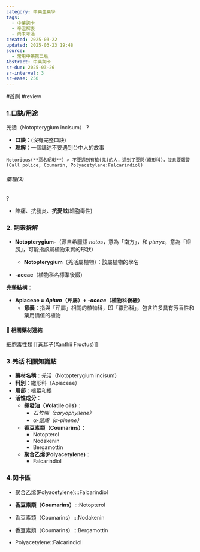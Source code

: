 ```yaml
---
category: 中藥生藥學
tags:
  - 中藥詞卡
  - 辛溫解表
  - 尚未考過
created: 2025-03-22
updated: 2025-03-23 19:48
source:
  - 常用中藥第二版
Abstract: 中藥詞卡
sr-due: 2025-03-26
sr-interval: 3
sr-ease: 250
---
```

#首刷 #review
### 1.口訣/用途
羌活（Notopterygium incisum）
?
- **口訣**：(沒有完整口訣)
- **理解**：一個講述不要遇到台中人的故事
> 
	Notorious(**惡名昭彰**) > 不要遇到有槍(羌)的人，遇到了要閃(繖形科)，並且要報警(Call police, Coumarin, Polyacetylene:Falcarindiol)

###### 藥理(3)
?
- 陣痛、抗發炎、**抗愛滋**(細胞毒性)



### 2. 詞素拆解

- **Notopterygium-**（源自希臘語 *notos*，意為「南方」，和 *pteryx*，意為「翅膀」，可能指該屬植物果實的形狀）
  - **Notopterygium**（羌活屬植物）：該屬植物的學名

- **-aceae**（植物科名標準後綴）

**完整結構：**

- **Apiaceae = *Apium*（芹屬）+ *-aceae*（植物科後綴）**  
  - **意義**：指與「芹屬」相關的植物科，即「繖形科」，包含許多具有芳香性和藥用價值的植物



#### 📌 相關藥材連結


細胞毒性類 [[蒼耳子(Xanthii Fructus)]]







### 3.羌活 相關知識點
- **藥材名稱**：羌活（Notopterygium incisum）
- **科別**：繖形科（Apiaceae）
- **用部**：根莖和根
- **活性成分**：
  - **揮發油（Volatile oils）**：
    - *石竹烯（caryophyllene）*
    - *α-蒎烯（α-pinene）*
  - **香豆素類（Coumarins）**：
    - Notopterol
    - Nodakenin
    - Bergamottin
  - **聚合乙烯(Polyacetylene)**：
    - Falcarindiol



### 4.閃卡區

- 聚合乙烯(Polyacetylene):::Falcarindiol

- **香豆素類（Coumarins）**:::Notopterol

- 香豆素類（Coumarins）:::Nodakenin

- 香豆素類（Coumarins）:::Bergamottin

- Polyacetylene::Falcarindiol